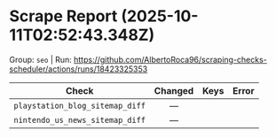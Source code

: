 # Scrape Report (2025-10-11T02:52:43.348Z)

Group: `seo`  |  Run: https://github.com/AlbertoRoca96/scraping-checks-scheduler/actions/runs/18423325353

| Check | Changed | Keys | Error |
|---|:---:|:--|:--|
| `playstation_blog_sitemap_diff` | — |  |  |
| `nintendo_us_news_sitemap_diff` | — |  |  |
